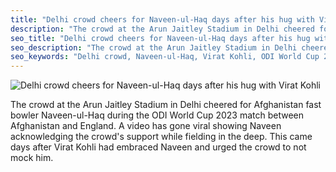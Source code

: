 ```yaml
---
title: "Delhi crowd cheers for Naveen-ul-Haq days after his hug with Virat Kohli, video goes viral"
description: "The crowd at the Arun Jaitley Stadium in Delhi cheered for Afghanistan fast bowler Naveen-ul-Haq during the ODI World Cup 2023 match between Afghanistan and England. A video has gone viral showing Naveen acknowledging the crowd's support while fielding in the deep. This came days after Virat Kohli had embraced Naveen and urged crowd to not mock him."
seo_title: "Delhi crowd cheers for Naveen-ul-Haq days after his hug with Virat Kohli, video goes viral"
seo_description: "The crowd at the Arun Jaitley Stadium in Delhi cheered for Afghanistan fast bowler Naveen-ul-Haq during the ODI World Cup 2023 match between Afghanistan and England. A video has gone viral showing Naveen acknowledging the crowd's support while fielding in the deep. This came days after Virat Kohli had embraced Naveen and urged crowd to not mock him."
seo_keywords: "Delhi crowd, Naveen-ul-Haq, Virat Kohli, ODI World Cup 2023, Afghanistan, England, video, viral"
---
```


![Delhi crowd cheers for Naveen-ul-Haq days after his hug with Virat Kohli](https://static.inshorts.com/inshorts/images/v1/variants/jpg/m/2023/10_oct/17_tue/img_1697514832540_253.jpg)

The crowd at the Arun Jaitley Stadium in Delhi cheered for Afghanistan fast bowler Naveen-ul-Haq during the ODI World Cup 2023 match between Afghanistan and England. A video has gone viral showing Naveen acknowledging the crowd's support while fielding in the deep. This came days after Virat Kohli had embraced Naveen and urged the crowd to not mock him.